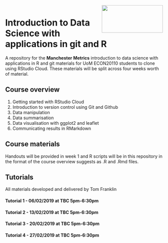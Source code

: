 <img src="https://upload.wikimedia.org/wikipedia/commons/c/cf/Manchester_University_Logo_%282%29.png" align="right" width="195" height="87.5"/>

# Introduction to Data Science with applications in git and R 

A repository for the **Manchester Metrics** introduction to data science with applications in R and git materials for UoM ECON20110 students to clone using RStudio Cloud. These materials will be split across four weeks worth of material. 

## Course overview 

1. Getting started with RStudio Cloud
2. Introduction to version control using Git and Github
3. Data manipulation
4. Data summarisation 
5. Data visualisation with ggplot2 and leaflet
6. Communicating results in RMarkdown

## Course materials

Handouts will be provided in week 1 and R scripts will be in this repository in the format of the course overview suggests as .R and .Rmd files. 

## Tutorials 

All materials developed and delivered by Tom Franklin

#### Tutorial 1 - 06/02/2019 at TBC 5pm-6:30pm

#### Tutorial 2 - 13/02/2019 at TBC 5pm-6:30pm

#### Tutorial 3 - 20/02/2019 at TBC 5pm-6:30pm

#### Tutorial 4 - 27/02/2019 at TBC 5pm-6:30pm